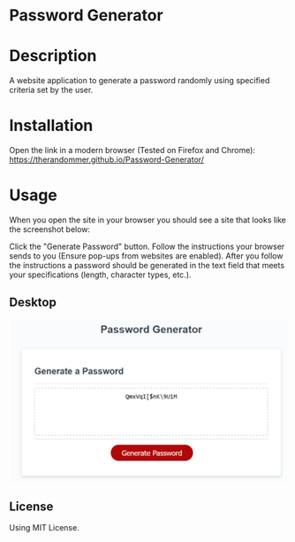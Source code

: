 # Password Generator

# Description

A website application to generate a password randomly using specified criteria set by the user.
 
# Installation

Open the link in a modern browser (Tested on Firefox and Chrome): https://therandommer.github.io/Password-Generator/

# Usage

When you open the site in your browser you should see a site that looks like the screenshot below:

Click the "Generate Password" button. Follow the instructions your browser sends to you (Ensure pop-ups from websites are enabled).
After you follow the instructions a password should be generated in the text field that meets your specifications (length, character types, etc.).

## Desktop

![desktop1](Submission/Website.png)

## License

Using MIT License.